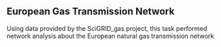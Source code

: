 ## European Gas Transmission Network

Using data provided by the SciGRID_gas project, this task performed network analysis about the European natural gas transmission network
